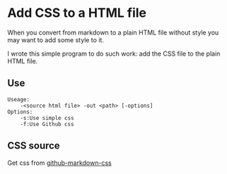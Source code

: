 # Add CSS to a HTML file
When you convert from markdown to a plain HTML file without style you may want to add some style to it.

I wrote this simple program to do such work: add the CSS file to the plain HTML file.
## Use

	Useage:
        -<source html file> -out <path> [-options]
    Options:
        -s:Use simple css
        -f:Use Github css

## CSS source
Get css from [github-markdown-css](https://github.com/sindresorhus/github-markdown-css)
